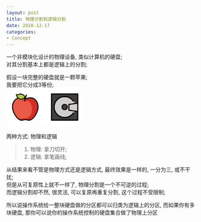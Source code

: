 ```yaml
---
layout: post
title: 物理分割和逻辑分割
date: 2020-12-17
categories:
- Concept
---
```


一个非模块化设计的物理设备, 类似计算机的硬盘;<br>
对其分割基本上都是逻辑上的分割;<br>

假设一块完整的硬盘就是一颗苹果;<br>
我要把它分成3等份;<br>
<img src="/assets/post_image/apple.png" height=100 weight=100>
<img src="/assets/post_image/disk.png" height=100 weight=100><br>

两种方式: 物理和逻辑<br>
>1. 物理: 拿刀切开;<br>
>2. 逻辑: 拿笔画线;<br>

从结果来看不管是物理方式还是逻辑方式, 最终效果是一样的, 一分为三, 或不干扰;<br>
但是从可复原性上就不一样了, 物理分割是一个不可逆的过程;<br>
而逻辑分割却不然, 很灵活, 可以复原再重复分割, 这个过程不受限制;<br>

所以说操作系统给一整块硬盘做的分区都可以归类为逻辑上的分区, 而如果你有多块硬盘, 那你可以说你的操作系统控制的硬盘集合做了物理上分区<br>


